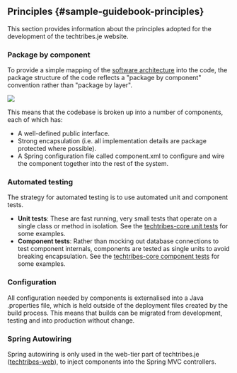 ## Principles {#sample-guidebook-principles}This section provides information about the principles adopted for the development of the techtribes.je website.

### Package by component

To provide a simple mapping of the [software architecture](#sample-guidebook-software-architecture) into the code, the package structure of the code reflects a "package by component" convention rather than "package by layer".

![](images/sample-guidebook-principles-1.png)

This means that the codebase is broken up into a number of components, each of which has:

 - A well-defined public interface.
 - Strong encapsulation (i.e. all implementation details are package protected where possible).
 - A Spring configuration file called component.xml to configure and wire the component together into the rest of the system.
 
### Automated testing
 
The strategy for automated testing is to use automated unit and component tests.
 
 - __Unit tests__: These are fast running, very small tests that operate on a single class or method in isolation. See the [techtribes-core unit tests](https://github.com/techtribesje/techtribesje/tree/master/techtribes-core/test/unit) for some examples. 
 - __Component tests__: Rather than mocking out database connections to test component internals, components are tested as single units to avoid breaking encapsulation. See the [techtribes-core component tests](https://github.com/techtribesje/techtribesje/tree/master/techtribes-core/test/component) for some examples.

### Configuration

All configuration needed by components is externalised into a Java .properties file, which is held outside of the deployment files created by the build process. This means that builds can be migrated from development, testing and into production without change.

### Spring Autowiring

Spring autowiring is only used in the web-tier part of techtribes.je ([techtribes-web](https://github.com/techtribesje/techtribesje/tree/master/techtribes-web)), to inject components into the Spring MVC controllers.
